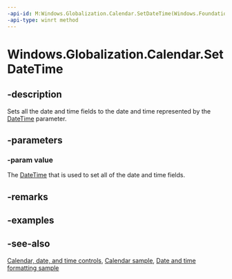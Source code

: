 ```yaml
---
-api-id: M:Windows.Globalization.Calendar.SetDateTime(Windows.Foundation.DateTime)
-api-type: winrt method
---
```


<!-- Method syntax
public void SetDateTime(Windows.Foundation.DateTime value)
-->

# Windows.Globalization.Calendar.SetDateTime

## -description
Sets all the date and time fields to the date and time represented by the [DateTime](../windows.foundation/datetime.md) parameter.

## -parameters
### -param value
The [DateTime](../windows.foundation/datetime.md) that is used to set all of the date and time fields.

## -remarks

## -examples

## -see-also

[Calendar, date, and time controls](/windows/uwp/design/controls-and-patterns/date-and-time), [Calendar sample](https://github.com/Microsoft/Windows-universal-samples/tree/master/Samples/Calendar), [Date and time formatting sample](https://github.com/microsoft/Windows-universal-samples/tree/master/Samples/DateTimeFormatting)
